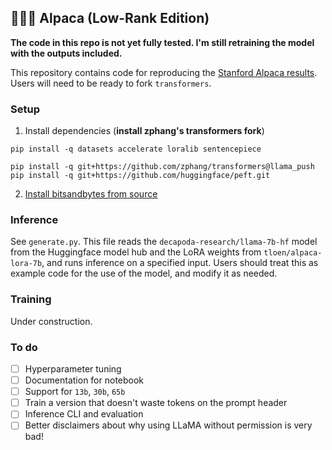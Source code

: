 ## 🦙🌲🤏 Alpaca (Low-Rank Edition)

**The code in this repo is not yet fully tested. I'm still retraining the model with the outputs included.**

This repository contains code for reproducing the [Stanford Alpaca results](https://github.com/tatsu-lab/stanford_alpaca#data-release). Users will need to be ready to fork `transformers`.

### Setup

1. Install dependencies (**install zphang's transformers fork**)

```
pip install -q datasets accelerate loralib sentencepiece

pip install -q git+https://github.com/zphang/transformers@llama_push
pip install -q git+https://github.com/huggingface/peft.git
```

2. [Install bitsandbytes from source](https://github.com/TimDettmers/bitsandbytes/blob/main/compile_from_source.md)

### Inference

See `generate.py`. This file reads the `decapoda-research/llama-7b-hf` model from the Huggingface model hub and the LoRA weights from `tloen/alpaca-lora-7b`, and runs inference on a specified input. Users should treat this as example code for the use of the model, and modify it as needed.

### Training

Under construction.

### To do

- [ ] Hyperparameter tuning
- [ ] Documentation for notebook
- [ ] Support for `13b`, `30b`, `65b`
- [ ] Train a version that doesn't waste tokens on the prompt header
- [ ] Inference CLI and evaluation
- [ ] Better disclaimers about why using LLaMA without permission is very bad!
